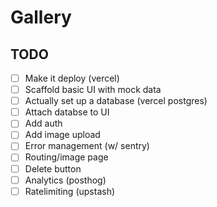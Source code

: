 # Gallery

## TODO

- [ ] Make it deploy (vercel)
- [ ] Scaffold basic UI with mock data
- [ ] Actually set up a database (vercel postgres)
- [ ] Attach databse to UI
- [ ] Add auth
- [ ] Add image upload
- [ ] Error management (w/ sentry)
- [ ] Routing/image page
- [ ] Delete button
- [ ] Analytics (posthog)
- [ ] Ratelimiting (upstash)

